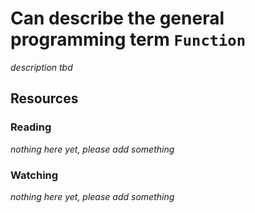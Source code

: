 # Can describe the general programming term `Function`

_description tbd_

## Resources

### Reading

_nothing here yet, please add something_

### Watching

_nothing here yet, please add something_
